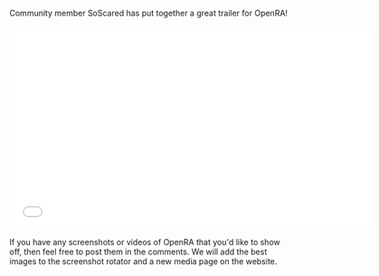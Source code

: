 <p>Community member SoScared has put together a great trailer for OpenRA!</p>

<div style="text-align:center">
<iframe width="640" height="360" src="//www.youtube.com/embed/aZgrRwijdfI?feature=player_detailpage" frameborder="0" allowfullscreen></iframe>
</div>

<p>If you have any screenshots or videos of OpenRA that you'd like to show off, then feel free to post them in the
comments.  We will add the best images to the screenshot rotator and a new media page on the website.</p>
